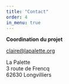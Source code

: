 ```yaml
---
title: "Contact"
order: 4
in_menu: true
---
```

**Coordination du projet**

claire@lapalette.org

La Palette  
3 route de Frencq  
62630 Longvilliers 